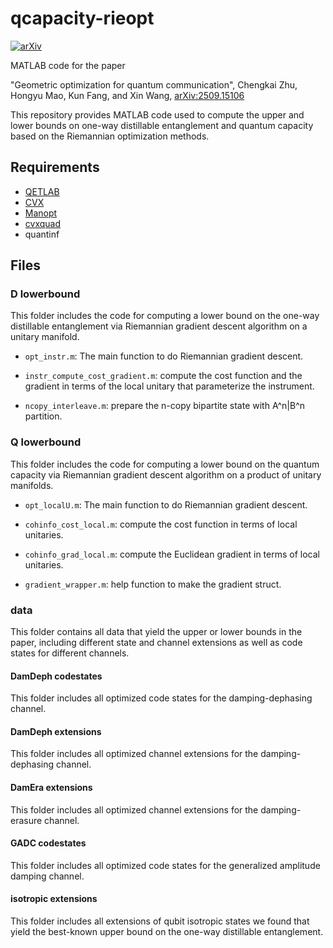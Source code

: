# qcapacity-rieopt

[![arXiv](https://img.shields.io/badge/arXiv-2509.15106-b31b1b.svg)](https://arxiv.org/abs/2509.15106)

MATLAB code for the paper 

"Geometric optimization for quantum communication", Chengkai Zhu, Hongyu Mao, Kun Fang, and Xin Wang, [arXiv:2509.15106](https://arxiv.org/abs/2509.15106)

This repository provides MATLAB code used to compute the upper and lower bounds on one-way distillable entanglement and quantum capacity based on the Riemannian optimization methods.


## Requirements

- [QETLAB](https://qetlab.com/)
- [CVX](https://cvxr.com/cvx/)
- [Manopt](https://www.manopt.org/)
- [cvxquad](https://github.com/hfawzi/cvxquad)
- quantinf


## Files

### D lowerbound

This folder includes the code for computing a lower bound on the one-way distillable entanglement via Riemannian gradient descent algorithm on a unitary manifold.

- `opt_instr.m`: The main function to do Riemannian gradient descent.

- `instr_compute_cost_gradient.m`: compute the cost function and the gradient in terms of the local unitary that parameterize the instrument.

- `ncopy_interleave.m`: prepare the n-copy bipartite state with A^n|B^n partition.


### Q lowerbound

This folder includes the code for computing a lower bound on the quantum capacity via Riemannian gradient descent algorithm on a product of unitary manifolds.

- `opt_localU.m`: The main function to do Riemannian gradient descent.

- `cohinfo_cost_local.m`: compute the cost function in terms of local unitaries.

- `cohinfo_grad_local.m`: compute the Euclidean gradient in terms of local unitaries.

- `gradient_wrapper.m`: help function to make the gradient struct.

### data 

This folder contains all data that yield the upper or lower bounds in the paper, including different state and channel extensions as well as code states for different channels.

#### DamDeph codestates

This folder includes all optimized code states for the damping-dephasing channel.

#### DamDeph extensions

This folder includes all optimized channel extensions for the damping-dephasing channel.

#### DamEra extensions

This folder includes all optimized channel extensions for the damping-erasure channel.

#### GADC codestates

This folder includes all optimized code states for the generalized amplitude damping channel.

#### isotropic extensions

This folder includes all extensions of qubit isotropic states we found that yield the best-known upper bound on the one-way distillable entanglement.
